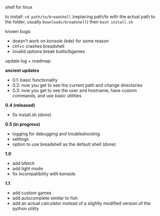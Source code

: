 shell for linux

to install:
`cd path/to/breadshell` (replacing path/to with the actual path to the folder, usually `Downloads/breadshell`)
then `bash install.sh`


known bugs:
- doesn't work on konsole (kde) for some reason
- ctrl+c crashes breadshell
- invalid options break butils/bgames


update log + roadmap:

**ancient updates**

- 0.1: basic functionality
- 0.2: now you get to see the current path and change directories
- 0.3: now you get to see the user and hostname, have custom commands, and use basic utilities

**0.4 (released)**

- fix install.sh (done)

**0.5 (in progress)**

- logging for debugging and troubleshooting
- settings
- option to use breadshell as the default shell (done)

**1.0**

- add bfetch
- add light mode
- fix incompatibility with konsole

**1.1**

- add custom games
- add autocomplete similar to fish
- add an actual calculator instead of a slightly modified version of the python utility
